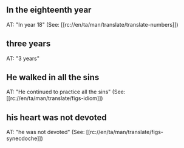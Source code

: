 ## In the eighteenth year ##

AT: "In year 18" (See: [[rc://en/ta/man/translate/translate-numbers]])

## three years ##

AT: "3 years"

## He walked in all the sins ##

AT: "He continued to practice all the sins" (See: [[rc://en/ta/man/translate/figs-idiom]])

## his heart was not devoted ##

AT: "he was not devoted" (See: [[rc://en/ta/man/translate/figs-synecdoche]])